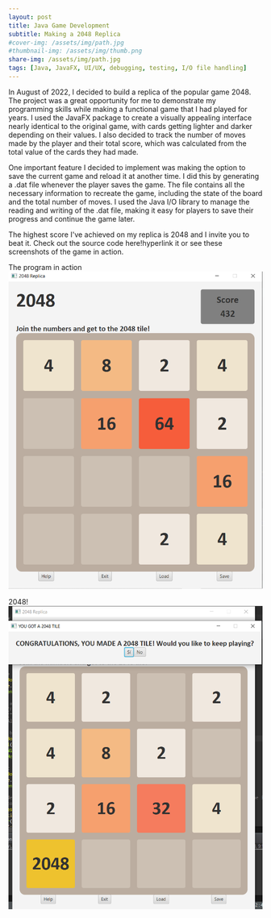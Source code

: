 ```yaml
---
layout: post
title: Java Game Development
subtitle: Making a 2048 Replica
#cover-img: /assets/img/path.jpg
#thumbnail-img: /assets/img/thumb.png
share-img: /assets/img/path.jpg
tags: [Java, JavaFX, UI/UX, debugging, testing, I/O file handling]
---
```


In August of 2022, I decided to build a replica of the popular game 2048. The project was a great opportunity for me to demonstrate
my programming skills while making a functional game that I had played for years. I used the JavaFX package to create a visually
appealing interface nearly identical to the original game, with cards getting lighter and darker depending on their values. I also
decided to track the number of moves made by the player and their total score, which was calculated from the total value of the cards
they had made.

One important feature I decided to implement was making the option to save the current game and reload it at another time. I did
this by generating a .dat file whenever the player saves the game. The file contains all the necessary information to recreate the game,
including the state of the board and the total number of moves. I used the Java I/O library to manage the reading and writing of the .dat
file, making it easy for players to save their progress and continue the game later. 

The highest score I've achieved on my replica is 2048 and I invite you to beat it. Check out the source code here!hyperlink it or see these
screenshots of the game in action.



The program in action
![programInAction](/assets/img/snip1.PNG)




2048!
![2048SuccessScreen](/assets/img/withLabel.PNG)

